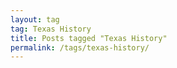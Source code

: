 ```yaml
---
layout: tag
tag: Texas History
title: Posts tagged "Texas History"
permalink: /tags/texas-history/
---
```

